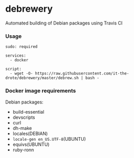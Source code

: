 # debrewery
Automated building of Debian packages using Travis CI

### Usage

```
sudo: required

services:
  - docker

script:
  - wget -O- https://raw.githubusercontent.com/it-the-drote/debrewery/master/debrew.sh | bash -
```

### Docker image requirements

Debian packages:
+ build-essential
+ devscripts
+ curl
+ dh-make
+ locales(DEBIAN)
+ `locale-gen en_US.UTF-8`(UBUNTU)
+ equivs(UBUNTU)
+ ruby-ronn
